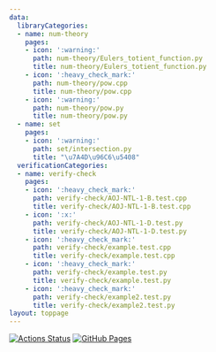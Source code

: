 ```yaml
---
data:
  libraryCategories:
  - name: num-theory
    pages:
    - icon: ':warning:'
      path: num-theory/Eulers_totient_function.py
      title: num-theory/Eulers_totient_function.py
    - icon: ':heavy_check_mark:'
      path: num-theory/pow.cpp
      title: num-theory/pow.cpp
    - icon: ':warning:'
      path: num-theory/pow.py
      title: num-theory/pow.py
  - name: set
    pages:
    - icon: ':warning:'
      path: set/intersection.py
      title: "\u7A4D\u96C6\u5408"
  verificationCategories:
  - name: verify-check
    pages:
    - icon: ':heavy_check_mark:'
      path: verify-check/AOJ-NTL-1-B.test.cpp
      title: verify-check/AOJ-NTL-1-B.test.cpp
    - icon: ':x:'
      path: verify-check/AOJ-NTL-1-D.test.py
      title: verify-check/AOJ-NTL-1-D.test.py
    - icon: ':heavy_check_mark:'
      path: verify-check/example.test.cpp
      title: verify-check/example.test.cpp
    - icon: ':heavy_check_mark:'
      path: verify-check/example.test.py
      title: verify-check/example.test.py
    - icon: ':heavy_check_mark:'
      path: verify-check/example2.test.py
      title: verify-check/example2.test.py
layout: toppage
---
```

[![Actions Status](https://github.com/Taka0007/Library/workflows/verify/badge.svg)](https://github.com/Taka0007/Library/actions)
 [![GitHub Pages](https://img.shields.io/static/v1?label=GitHub+Pages&message=+&color=brightgreen&logo=github)](https://Taka0007.github.io/Library/)
